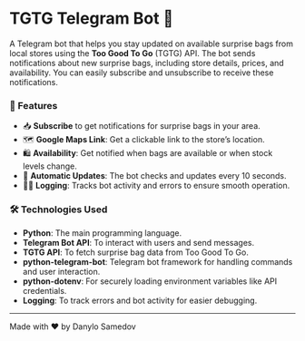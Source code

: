 # TGTG Telegram Bot 🚀

A Telegram bot that helps you stay updated on available surprise bags from local stores using the **Too Good To Go** (TGTG) API. The bot sends notifications about new surprise bags, including store details, prices, and availability. You can easily subscribe and unsubscribe to receive these notifications.

### 🚀 Features

- 📥 **Subscribe** to get notifications for surprise bags in your area.
- 🗺 **Google Maps Link**: Get a clickable link to the store’s location.
- 🛍 **Availability**: Get notified when bags are available or when stock levels change.
- 🔄 **Automatic Updates**: The bot checks and updates every 10 seconds.
- 🧑‍💻 **Logging**: Tracks bot activity and errors to ensure smooth operation.

### 🛠 Technologies Used

- **Python**: The main programming language.
- **Telegram Bot API**: To interact with users and send messages.
- **TGTG API**: To fetch surprise bag data from Too Good To Go.
- **python-telegram-bot**: Telegram bot framework for handling commands and user interaction.
- **python-dotenv**: For securely loading environment variables like API credentials.
- **Logging**: To track errors and bot activity for easier debugging.

---

Made with ❤️ by Danylo Samedov
